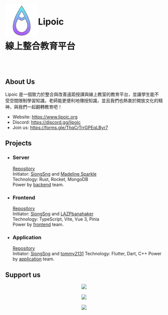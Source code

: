 <a href="https://lipoic.github.io">
  <img src="https://raw.githubusercontent.com/Lipoic/Lipoic-Assets/main/logo/logo.svg" align="left" width="105px"/>
</a>

# Lipoic

# 線上整合教育平台

<br></br>

## About Us

Lipoic 是一個致力於整合與改善遠距授課與線上教室的教育平台，並讓學生能不受空間限制學習知識，老師能更便利地傳授知識，並且我們也熱衷於開放文化的精神，與我們一起翻轉教育吧！

- Website: https://www.lipoic.org
- Discord: https://discord.gg/lipoic
- Join us: https://forms.gle/ThqCrTrrGPEqLByr7

## Projects

- ### Server
  [Repository](https://github.com/Lipoic/Lipoic-Server)  
  Initiator: [SiongSng](https://github.com/SiongSng) and [Madeline Sparkle](https://mg138.github.io)  
  Technology: Rust, Rocket, MongoDB  
  Power by [backend](https://github.com/orgs/Lipoic/teams/backend) team.
- ### Frontend
  [Repository](https://github.com/Lipoic/Lipoic-Frontend)  
  Initiator: [SiongSng](https://github.com/SiongSng) and [LAZPbanahaker](https://github.com/banahaker)  
  Technology: TypeScript, Vite, Vue 3, Pinia  
  Power by [frontend](https://github.com/orgs/Lipoic/teams/frontend) team.
- ### Application
  [Repository](https://github.com/Lipoic/Lipoic-Application)  
  Initiator: [SiongSng](https://github.com/SiongSng) and [tommy2131](https://github.com/xiaomiao-fong)
  Technology: Flutter, Dart, C++
  Power by [application](https://github.com/orgs/Lipoic/teams/application) team.

## Support us

<a href="https://ko-fi.com/X8X376PDR">
  <p align="center"><img src="https://raw.githubusercontent.com/Lipoic/.github/main/images/support_us_on_ko-fi.svg" ></p>
  <p align="center"><img src="https://raw.githubusercontent.com/Lipoic/.github/main/images/support_us_on_ko-fi_tw.svg" ></p>  
</a>
<a href="https://crysend.tk/#/to/0xd50328aF612dBb688dc0985196A7358F8E34fAdA"><p align="center"><img src="https://raw.githubusercontent.com/Lipoic/.github/main/images/support_eth.png" ></p></a>
